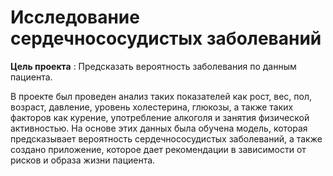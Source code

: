 #  Исследование сердечнососудистых заболеваний

**Цель проекта** : Предсказать вероятность заболевания по данным пациента.

В проекте был проведен анализ таких показателей как рост, вес, пол, возраст, давление, 
уровень холестерина, глюкозы, а также таких факторов как курение, употребление алкоголя 
и занятия физической активностью. На основе этих данных была обучена модель, которая
предсказывает вероятность сердечнососудистых заболеваний, а также создано приложение, 
которое дает рекомендации в зависимости от рисков и образа жизни пациента.